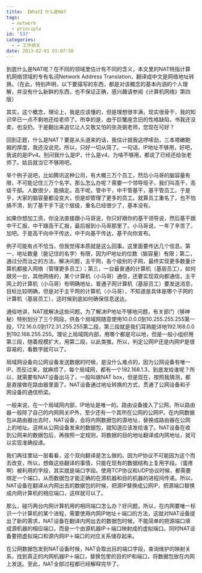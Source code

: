 ```yaml
---
title: 【What】什么是NAT
tags:
  - network
  - principle
id: '537'
categories:
  - - 工作相关
date: 2013-02-01 01:07:50
---
```


到底什么是NAT呢？在不同的领域里估计有不同的含义，本文里的NAT特指计算机网络领域的专有名词Network Address Translation，翻译成中文是网络地址转换。（在此，特别声明，以下要描写的东西，都是对该概念的基本内涵的个人理解，并没有什么新鲜的东西，也不保证正确，感兴趣请参阅《计算机网络》第四版）
<!-- more -->
其实，这个概念，理论上，我是应该懂的，但是理想很丰满，现实很骨干，我的知识早已一点不剩地还给老师了。所幸的是，由于巨蟹座念旧的性格缺陷，书我还没卖，也没扔。于是翻出来追忆让人又敬又怕的张尧弼老师，您现在可好？

回到正题，什么是NAT？要是从头道来的话，我估计就我这啰嗦劲，三本塔嫩鲍姆的厚度，我还没说完。所以，只好一切从简了。一句话，IP地址不够用，好吧，我说的是IPv4。别问我什么是IP，什么是v4，为啥不够用，都说了已经还给张老师了。姑且就当它不够用吧。

举个例子说吧，比如腾讯这种公司，有大概三万个员工，然后小马哥的脑容量有限，不可能记住三万个名字。那么怎么办呢？需要一个领导班子，我们叫高干，高级干部。人数很少，能搞定。高干呢，管中干，中干管基干，基干管员工。于是乎，大家的脑容量都没变大，但是却管理了更多的员工。就算员工重名了，也不怕搞不清，到了基干手下这个层级，重名已经很少了，基本没有。

如果你想加工资，你没法直接跟小马哥说，你只好跟你的基干领导说，然后基干跟中干汇报，中干跟高干汇报，最后报到小马哥那里了。小马哥说，一年了辛苦了，加吧。于是高干向中干传达，中干向基干传达，基干向你宣布。

例子可能有点不恰当，但我觉得本质就是这么回事。这里面要传达几个信息。第一，地址数量（能记住的名字）有限，因为IP地址的位数（脑容量）有限；第二，通过分而治之的方法，解决问题，主干网，各个级别的子网，最终实现更多数量计算机都接入网络（管理更多员工）；第三，一台最普通的计算机（基层员工），如何跟另一台，其他网络的，某个计算机（小马哥）通信，还要实现双向都通信，主干网上的计算机（小马哥）有明确地址，普通子网计算机（基层员工）要发送消息，目标比较明确，但是对于主干网的计算机（小马哥），不知道是具体是哪个子网的计算机（基层员工），这时候到底如何确保信息送达。

通俗地讲，NAT就解决这些问题。为了解决IP地址不够地问题，有关部门（够神秘）特别划分了三个网段，供各个局域网随意使用10.0.0.0到10.255.255.255第一段，172.16.0.0到172.31.255.255第二段，第三段就是我们耳熟能详地192.168.0.0到192.168.255.255。理论上局域网内部，用哪个都是可以地，但是一般小组织用第三段，随着规模扩大，用第二段，以此类推。所以，判定公网IP还是内网IP是很容易的，看数字就可以了。

局域网设备向公网设备发送数据的时候，是没什么难点的，因为公网设备有唯一IP，而反过来，就麻烦了，每个局域网，都有一个192.168.1.3，到底发给谁呢？所以，就需要有NAT设备出马了，一般叫做NAT box，但是现在，按照我猜测，都是直接做在路由器里面了。NAT设备通过地址转换的方式，贯通了公网设备和子网设备的通信桥梁。

一般来说，在一个局域网内部，IP地址是唯一的。路由设备接入了公网，所以路由器一般除了自己的内网网关IP外，至少还有一个其所在公网的公网IP。在内网数据包从路由器出去时，NAT设备，会将内网数据包的源地址，替换成路由器在公网上的地址。这样从公网设备发来的数据包，就知道应该发给谁了。NAT设备在收到公网来的数据包后，再按照一定规则，将数据的目的地址翻译成内网地址，就可以实现准确投递。

我们再往里钻一层看看，这个双向翻译是怎么做的。因为IP协议不可能因为这个而去改变，所以，想做这些翻译的事情，只能在现有的数据结构上复用字段。（蛋疼啊）被利用的字段，其实就是端口字段。使用TCP协议和UDP协议时候，都需要绑定一个端口，从而数据包才能正确的在源机器和目的机器的进程间传递。所以，NAT设备在翻译从内网出去的数据包的时候，把源IP替换成公网IP，把源端口替换成内网计算机的相应端口，这样就可以了。

那么，碰巧两台内网计算机用的相同端口怎么办？好问题。所以，在内网要唯一标识一个计算机的某个进程，需要使用内网IP地址＋端口的方法，这就对NAT设备提出了新的需求，NAT设备在翻译内网出去的数据包时候，不能简单的把源端口填成源机器的相应端口，而是一个由源机器IP＋端口映射成的虚拟端口。同时NAT设备要把虚拟端口和源内网IP＋端口的对应关系储存起来。

在公网数据包发到NAT设备时候，NAT会取出目的端口字段，查询维护的映射关系，找到真正的内网机器IP＋端口，替换包里的目的IP和端口，将数据包放在内网上发送。至此，NAT全部过程都已经解释完毕了。